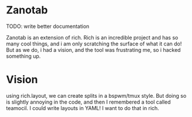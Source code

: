 # Zanotab

TODO: write better documentation

Zanotab is an extension of rich.
Rich is an incredible project and has so many cool things, and i am only scratching the surface of what it can do!
But as we do, i had a vision, and the tool was frustrating me, so i hacked something up.

# Vision

using rich.layout, we can create splits in a bspwm/tmux style. But doing so is slightly annoying in the code, and then
I remembered a tool called teamocil. I could write layouts in YAML! I want to do that in rich.



